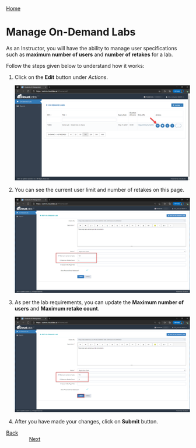 [Home](./../README.md)

# Manage On-Demand Labs

As an Instructor, you will have the ability to manage user specifications such as **maximum number of users** and **number of retakes** for a lab.

Follow the steps given below to understand how it works:

1. Click on the **Edit** button under _Actions_.

    <kbd> ![](media/image5.png) </kbd>

2. You can see the current user limit and number of retakes on this page.

    <kbd> ![](media/image6.png) </kbd>

3. As per the lab requirements, you can update the **Maximum number of users** and **Maximum retake count**.

    <kbd> ![](media/image7.png) </kbd>

4. After you have made your changes, click on **Submit** button. 



[Back](.//Login-to-CloudLabs-readme.md)&nbsp;&nbsp;&nbsp;&nbsp;&nbsp;&nbsp;&nbsp;&nbsp;&nbsp;&nbsp;&nbsp;&nbsp;&nbsp;&nbsp;&nbsp;&nbsp;&nbsp;&nbsp;&nbsp;&nbsp;&nbsp;&nbsp;&nbsp;&nbsp;&nbsp;&nbsp;&nbsp;&nbsp;&nbsp;&nbsp;&nbsp;&nbsp;&nbsp;&nbsp;&nbsp;&nbsp;&nbsp;&nbsp;&nbsp;&nbsp;&nbsp;&nbsp;&nbsp;&nbsp;&nbsp;&nbsp;&nbsp;&nbsp;&nbsp;&nbsp;&nbsp;&nbsp;&nbsp;&nbsp;&nbsp;&nbsp;&nbsp;&nbsp;&nbsp;&nbsp;&nbsp;&nbsp;&nbsp;&nbsp;&nbsp;&nbsp;&nbsp;&nbsp;&nbsp;&nbsp;&nbsp;&nbsp;&nbsp;&nbsp;&nbsp;&nbsp;&nbsp;&nbsp;&nbsp;&nbsp;&nbsp;&nbsp;&nbsp;&nbsp;&nbsp;&nbsp;&nbsp;&nbsp;&nbsp;&nbsp;&nbsp;&nbsp;&nbsp;&nbsp;&nbsp;&nbsp;&nbsp;&nbsp;&nbsp;&nbsp;&nbsp;&nbsp;&nbsp;&nbsp;&nbsp;&nbsp;&nbsp;&nbsp;&nbsp;&nbsp;&nbsp;&nbsp;&nbsp;&nbsp;&nbsp;&nbsp;&nbsp;&nbsp;&nbsp;&nbsp;&nbsp;&nbsp;&nbsp;&nbsp;&nbsp;&nbsp;&nbsp;&nbsp;&nbsp;&nbsp;&nbsp;&nbsp;&nbsp;&nbsp;&nbsp;[Next](./View-and-Manage-Users-readme.md) 
